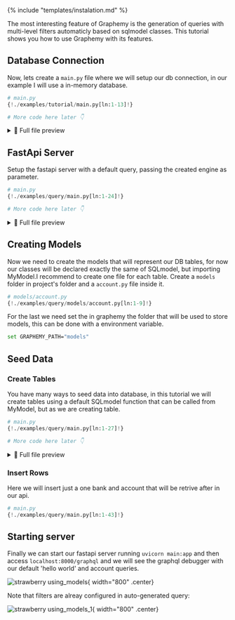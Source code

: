 {% include "templates/instalation.md" %}

The most interesting feature of Graphemy is the generation of queries with multi-level filters automaticly based on sqlmodel classes. This tutorial shows you how to use Graphemy with its features.

## Database Connection

Now, lets create a `main.py` file where we will setup our db connection, in our example I will use a in-memory database.

```Python hl_lines="4 5 10-14"
# main.py
{!./examples/tutorial/main.py[ln:1-13]!}

# More code here later 👇
```

<details>
<summary>👀 Full file preview</summary>

```Python
{!./examples/query/main.py!}
```

</details>

## FastApi Server

Setup the fastapi server with a default query, passing the created engine as parameter.

```Python hl_lines="2 3 8 17-20 23-25"
# main.py
{!./examples/query/main.py[ln:1-24]!}

# More code here later 👇
```

<details>
<summary>👀 Full file preview</summary>

```Python
{!./examples/query/main.py!}
```

</details>

## Creating Models

Now we need to create the models that will represent our DB tables, for now our classes will be declared exactly the same of SQLmodel, but importing MyModel.I recommend to create one file for each table.
Create a `models` folder in project's folder and a `account.py` file inside it.

```Python hl_lines="7"
# models/account.py
{!./examples/query/models/account.py[ln:1-9]!}

```

For the last we need set the in graphemy the folder that will be used to store models, this can be done with a environment variable.

```bash
set GRAPHEMY_PATH="models"
```

## Seed Data

### Create Tables

You have many ways to seed data into database, in this tutorial we will create tables using a default SQLmodel function that can be called from MyModel, but as we are creating table.

```Python hl_lines="27"
# main.py
{!./examples/query/main.py[ln:1-27]!}

# More code here later 👇
```

<details>
<summary>👀 Full file preview</summary>

```Python
{!./examples/query/main.py!}
```

</details>

### Insert Rows

Here we will insert just a one bank and account that will be retrive after in our api.

```Python hl_lines="29-37 39-43"
# main.py
{!./examples/query/main.py[ln:1-43]!}

```

## Starting server

Finally we can start our fastapi server running `uvicorn main:app` and then access `localhost:8000/graphql` and we will see the graphql debugger with our default 'hello world' and account queries.

![strawberry using_models](/assets/using_models.png){ width="800" .center}

Note that filters are alreay configured in auto-generated query:

![strawberry using_models_1](/assets/using_models_1.png){ width="800" .center}
